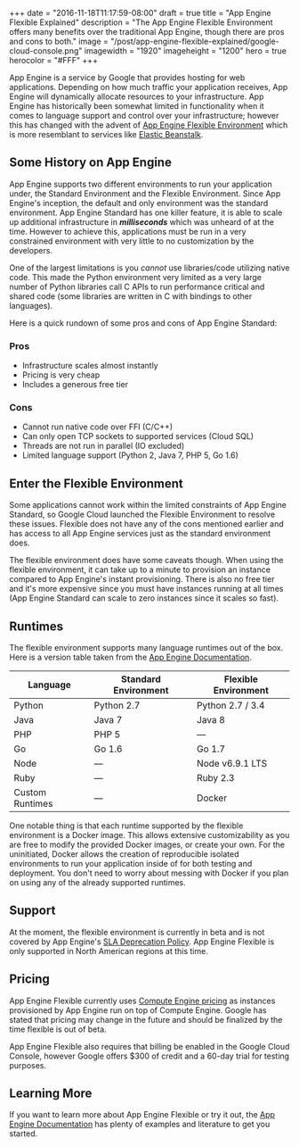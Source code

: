 +++
date = "2016-11-18T11:17:59-08:00"
draft = true
title = "App Engine Flexible Explained"
description = "The App Engine Flexible Environment offers many benefits over the traditional App Engine, though there are pros and cons to both."
image = "/post/app-engine-flexible-explained/google-cloud-console.png"
imagewidth = "1920"
imageheight = "1200"
hero = true
herocolor = "#FFF"
+++

App Engine is a service by Google that provides hosting for web applications. Depending on how much
traffic your application receives, App Engine will dynamically allocate resources to your
infrastructure.  App Engine has historically been somewhat limited in functionality when it comes to
language support and control over your infrastructure; however this has changed with the advent of
[App Engine Flexible Environment](https://cloud.google.com/appengine/docs/flexible/) which is more
resemblant to services like [Elastic Beanstalk](https://aws.amazon.com/elasticbeanstalk/).

<!--more-->

## Some History on App Engine

App Engine supports two different environments to run your application under, the Standard
Environment and the Flexible Environment. Since App Engine's inception, the default and only
environment was the standard environment. App Engine Standard has one killer feature, it is able to
scale up additional infrastructure in **_milliseconds_** which was unheard of at the time. However
to achieve this, applications must be run in a very constrained environment with very little to no
customization by the developers.

One of the largest limitations is you _cannot_ use libraries/code utilizing native code. This made
the Python environment very limited as a very large number of Python libraries call C APIs to run
performance critical and shared code (some libraries are written in C with bindings to other
languages).

Here is a quick rundown of some pros and cons of App Engine Standard:

### Pros

* Infrastructure scales almost instantly
* Pricing is very cheap
* Includes a generous free tier

### Cons

* Cannot run native code over FFI (C/C++)
* Can only open TCP sockets to supported services (Cloud SQL)
* Threads are not run in parallel (IO excluded)
* Limited language support (Python 2, Java 7, PHP 5, Go 1.6)

## Enter the Flexible Environment

Some applications cannot work within the limited constraints of App Engine Standard, so Google Cloud
launched the Flexible Environment to resolve these issues. Flexible does not have any of the cons
mentioned earlier and has access to all App Engine services just as the standard environment does.

The flexible environment does have some caveats though. When using the flexible environment, it can
take up to a minute to provision an instance compared to App Engine's instant provisioning. There is
also no free tier and it's more expensive since you must have instances running at all times (App
Engine Standard can scale to zero instances since it scales so fast).

## Runtimes

The flexible environment supports many language runtimes out of the box. Here is a version table
taken from the [App Engine Documentation](https://cloud.google.com/appengine/docs).

| Language        | Standard Environment | Flexible Environment |
|-----------------|----------------------|----------------------|
| Python          | Python 2.7           | Python 2.7 / 3.4     |
| Java            | Java 7               | Java 8               |
| PHP             | PHP 5                | —                    |
| Go              | Go 1.6               | Go 1.7               |
| Node            | —                    | Node v6.9.1 LTS      |
| Ruby            | —                    | Ruby 2.3             |
| Custom Runtimes | —                    | Docker               |

One notable thing is that each runtime supported by the flexible environment is a Docker image. This
allows extensive customizability as you are free to modify the provided Docker images, or create
your own. For the uninitiated, Docker allows the creation of reproducible isolated environments to
run your application inside of for both testing and deployment. You don't need to worry about
messing with Docker if you plan on using any of the already supported runtimes.

## Support

At the moment, the flexible environment is currently in beta and is not covered by App Engine's [SLA
Deprecation Policy](https://cloud.google.com/appengine/sla). App Engine Flexible is only supported
in North American regions at this time.

## Pricing

App Engine Flexible currently uses [Compute Engine
pricing](https://cloud.google.com/compute/pricing) as instances provisioned by App Engine run on top
of Compute Engine. Google has stated that pricing may change in the future and should be finalized
by the time flexible is out of beta.

App Engine Flexible also requires that billing be enabled in the Google Cloud Console, however
Google offers $300 of credit and a 60-day trial for testing purposes.

## Learning More

If you want to learn more about App Engine Flexible or try it out, the [App Engine
Documentation](https://cloud.google.com/appengine/docs/flexible/python/) has plenty of examples and
literature to get you started.
